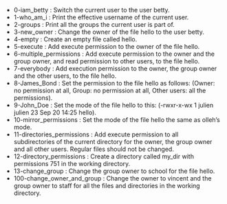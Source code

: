 - 0-iam_betty : Switch the current user to the user betty.
- 1-who_am_i : Print the effective username of the current user.
- 2-groups : Print all the groups the current user is part of.
- 3-new_owner : Change the owner of the file hello to the user betty.
- 4-empty : Create an empty file called hello.
- 5-execute : Add execute permission to the owner of the file hello.
- 6-multiple_permissions : Add execute permission to the owner and the group owner, and read permission to other users, to the file hello.
- 7-everybody : Add execution permission to the owner, the group owner and the other users, to the file hello.
- 8-James_Bond : Set the permission to the file hello as follows: (Owner: no permission at all, Group: no permission at all, Other users: all the permissions).
- 9-John_Doe : Set the mode of the file hello to this: (-rwxr-x-wx 1 julien julien 23 Sep 20 14:25 hello).
- 10-mirror_permissions : Set the mode of the file hello the same as olleh’s mode.
- 11-directories_permissions : Add execute permission to all subdirectories of the current directory for the owner, the group owner and all other users. Regular files should not be changed.
- 12-directory_permissions : Create a directory called my_dir with permissions 751 in the working directory.
- 13-change_group : Change the group owner to school for the file hello.
- 100-change_owner_and_group : Change the owner to vincent and the group owner to staff for all the files and directories in the working directory.
